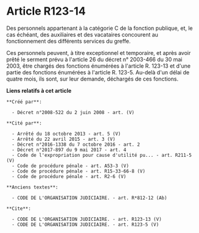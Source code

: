 # Article R123-14

Des personnels appartenant à la catégorie C de la fonction publique, et, le cas échéant, des auxiliaires et des vacataires
concourent au fonctionnement des différents services du greffe. 

Ces personnels peuvent, à titre exceptionnel et temporaire, et après avoir prêté le serment prévu à l'article 26 du décret n°
2003-466 du 30 mai 2003, être chargés des fonctions énumérées à l'article R. 123-13 et d'une partie des fonctions énumérées à
l'article R. 123-5. Au-delà d'un délai de quatre mois, ils sont, sur leur demande, déchargés de ces fonctions.

**Liens relatifs à cet article**

	**Créé par**:

	  - Décret n°2008-522 du 2 juin 2008 - art. (V)

	**Cité par**:

	  - Arrêté du 18 octobre 2013 - art. 5 (V)
	  - Arrêté du 22 avril 2015 - art. 3 (V)
	  - Décret n°2016-1338 du 7 octobre 2016 - art. 2
	  - Décret n°2017-897 du 9 mai 2017 - art. 4
	  - Code de l'expropriation pour cause d'utilité pu... - art. R211-5 (V)
	  - Code de procédure pénale - art. A53-3 (V)
	  - Code de procédure pénale - art. R15-33-66-8 (V)
	  - Code de procédure pénale - art. R2-6 (V)

	**Anciens textes**:

	  - CODE DE L'ORGANISATION JUDICIAIRE. - art. R*812-12 (Ab)

	**Cite**:

	  - CODE DE L'ORGANISATION JUDICIAIRE. - art. R123-13 (V)
	  - CODE DE L'ORGANISATION JUDICIAIRE. - art. R123-5 (V)
